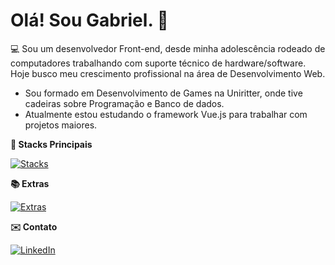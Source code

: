 # Olá! Sou Gabriel. 👋

💻 Sou um desenvolvedor Front-end, desde minha adolescência rodeado de computadores trabalhando com suporte técnico de hardware/software. Hoje busco meu crescimento profissional na área de Desenvolvimento Web.  

- Sou formado em Desenvolvimento de Games na Uniritter, onde tive cadeiras sobre Programação e Banco de dados.
- Atualmente estou estudando o framework Vue.js para trabalhar com projetos maiores. 


**📖 Stacks Principais**  

[![Stacks](https://skillicons.dev/icons?i=js,html,css,python,vue)](https://skillicons.dev)  

**📚 Extras**  

[![Extras](https://skillicons.dev/icons?i=c,cpp,java,mysql,blender,unreal)](https://skillicons.dev)  

**✉️ Contato**  

[![LinkedIn](https://skillicons.dev/icons?i=linkedin)](https://www.linkedin.com/in/gabriel-matusiak-642332211/)  
